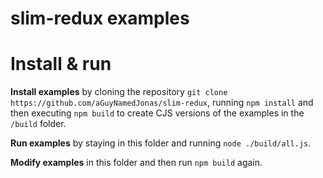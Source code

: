 slim-redux examples
===================

# Install & run
**Install examples** by cloning the repository `git clone https://github.com/aGuyNamedJonas/slim-redux`, running `npm install` and then executing `npm build` to create CJS versions of the examples in the `/build` folder.

**Run examples** by staying in this folder and running `node ./build/all.js`.

**Modify examples** in this folder and then run `npm build` again.
